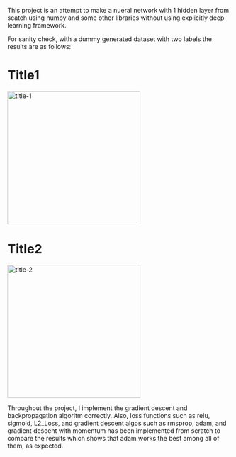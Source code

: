 This project is an attempt to make a nueral network with 1 hidden layer from scatch using numpy and some other libraries without using explicitly deep learning framework. 

For sanity check, with a dummy generated dataset with two labels the results are as follows: 

 

<p float="left">
  <h1>Title1</h1>
  <img title="title-1" src="https://user-images.githubusercontent.com/26017262/63592934-ca2ddd80-c580-11e9-9f44-69c392ff976f.png"  width="300" />                                                                                                                                                                                                                          <h1>Title2</h1>
  <img src="https://user-images.githubusercontent.com/26017262/63593129-488a7f80-c581-11e9-9f82-a72aee501093.png" title="title-2" width="300" /> 
  
</p>

Throughout the project, I implement the gradient descent and backpropagation algoritm correctly. Also, loss functions such as  relu, sigmoid, L2_Loss, and gradient descent algos such as rmsprop, adam, and gradient descent with momentum has been implemented from scratch to compare the results which shows that adam works the best among all of them, as expected. 



